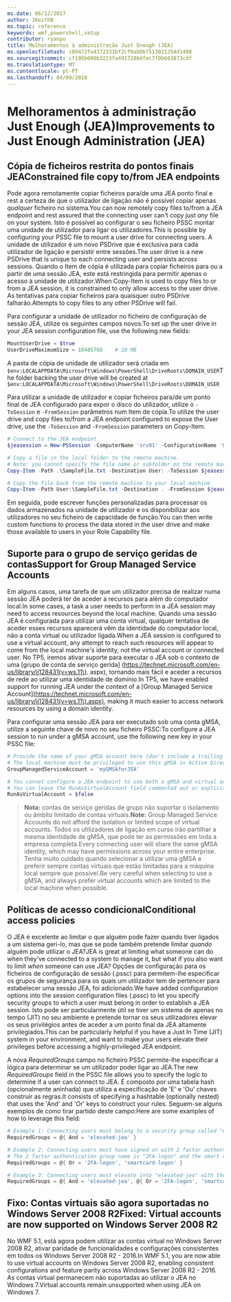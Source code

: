 ```yaml
---
ms.date: 06/12/2017
author: JKeithB
ms.topic: reference
keywords: wmf,powershell,setup
contributor: ryanpu
title: Melhoramentos à administração Just Enough (JEA)
ms.openlocfilehash: c80472fa4372331bf2cf9ab0b7513021354d1408
ms.sourcegitcommit: cf195b090b3223fa4917206dfec7f0b603873cdf
ms.translationtype: MT
ms.contentlocale: pt-PT
ms.lasthandoff: 04/09/2018
---
```

# <a name="improvements-to-just-enough-administration-jea"></a><span data-ttu-id="5c08e-103">Melhoramentos à administração Just Enough (JEA)</span><span class="sxs-lookup"><span data-stu-id="5c08e-103">Improvements to Just Enough Administration (JEA)</span></span>

## <a name="constrained-file-copy-tofrom-jea-endpoints"></a><span data-ttu-id="5c08e-104">Cópia de ficheiros restrita do pontos finais JEA</span><span class="sxs-lookup"><span data-stu-id="5c08e-104">Constrained file copy to/from JEA endpoints</span></span>

<span data-ttu-id="5c08e-105">Pode agora remotamente copiar ficheiros para/de uma JEA ponto final e rest a certeza de que o utilizador de ligação não é possível copiar apenas *qualquer* ficheiro no sistema.</span><span class="sxs-lookup"><span data-stu-id="5c08e-105">You can now remotely copy files to/from a JEA endpoint and rest assured that the connecting user can't copy just *any* file on your system.</span></span>
<span data-ttu-id="5c08e-106">Isto é possível ao configurar o seu ficheiro PSSC montar uma unidade de utilizador para ligar os utilizadores.</span><span class="sxs-lookup"><span data-stu-id="5c08e-106">This is possible by configuring your PSSC file to mount a user drive for connecting users.</span></span>
<span data-ttu-id="5c08e-107">A unidade de utilizador é um novo PSDrive que é exclusiva para cada utilizador de ligação e persistir entre sessões.</span><span class="sxs-lookup"><span data-stu-id="5c08e-107">The user drive is a new PSDrive that is unique to each connecting user and persists across sessions.</span></span>
<span data-ttu-id="5c08e-108">Quando o Item de cópia é utilizada para copiar ficheiros para ou a partir de uma sessão JEA, este está restringida para permitir apenas o acesso à unidade de utilizador.</span><span class="sxs-lookup"><span data-stu-id="5c08e-108">When Copy-Item is used to copy files to or from a JEA session, it is constrained to only allow access to the user drive.</span></span>
<span data-ttu-id="5c08e-109">As tentativas para copiar ficheiros para quaisquer outro PSDrive falharão.</span><span class="sxs-lookup"><span data-stu-id="5c08e-109">Attempts to copy files to any other PSDrive will fail.</span></span>

<span data-ttu-id="5c08e-110">Para configurar a unidade de utilizador no ficheiro de configuração de sessão JEA, utilize os seguintes campos novos:</span><span class="sxs-lookup"><span data-stu-id="5c08e-110">To set up the user drive in your JEA session configuration file, use the following new fields:</span></span>

```powershell
MountUserDrive = $true
UserDriveMaximumSize = 10485760    # 10 MB
```

<span data-ttu-id="5c08e-111">A pasta de cópia de unidade de utilizador será criada em `$env:LOCALAPPDATA\Microsoft\Windows\PowerShell\DriveRoots\DOMAIN_USER`</span><span class="sxs-lookup"><span data-stu-id="5c08e-111">The folder backing the user drive will be created at `$env:LOCALAPPDATA\Microsoft\Windows\PowerShell\DriveRoots\DOMAIN_USER`</span></span>

<span data-ttu-id="5c08e-112">Para utilizar a unidade de utilizador e copiar ficheiros para/de um ponto final de JEA configurado para expor o disco do utilizador, utilize o `-ToSession` e `-FromSession` parâmetros num Item de cópia.</span><span class="sxs-lookup"><span data-stu-id="5c08e-112">To utilize the user drive and copy files to/from a JEA endpoint configured to expose the User drive, use the `-ToSession` and `-FromSession` parameters on Copy-Item.</span></span>

```powershell
# Connect to the JEA endpoint
$jeasession = New-PSSession -ComputerName 'srv01' -ConfigurationName 'UserDemo'

# Copy a file in the local folder to the remote machine.
# Note: you cannot specify the file name or subfolder on the remote machine. You must exactly type "User:"
Copy-Item -Path .\SampleFile.txt -Destination User: -ToSession $jeasession

# Copy the file back from the remote machine to your local machine
Copy-Item -Path User:\SampleFile.txt -Destination . -FromSession $jeasession
```

<span data-ttu-id="5c08e-113">Em seguida, pode escrever funções personalizadas para processar os dados armazenados na unidade de utilizador e os disponibilizar aos utilizadores no seu ficheiro de capacidade de função.</span><span class="sxs-lookup"><span data-stu-id="5c08e-113">You can then write custom functions to process the data stored in the user drive and make those available to users in your Role Capability file.</span></span>

## <a name="support-for-group-managed-service-accounts"></a><span data-ttu-id="5c08e-114">Suporte para o grupo de serviço geridas de contas</span><span class="sxs-lookup"><span data-stu-id="5c08e-114">Support for Group Managed Service Accounts</span></span>

<span data-ttu-id="5c08e-115">Em alguns casos, uma tarefa de que um utilizador precisa de realizar numa sessão JEA poderá ter de aceder a recursos para além do computador local.</span><span class="sxs-lookup"><span data-stu-id="5c08e-115">In some cases, a task a user needs to perform in a JEA session may need to access resources beyond the local machine.</span></span>
<span data-ttu-id="5c08e-116">Quando uma sessão JEA é configurada para utilizar uma conta virtual, qualquer tentativa de aceder esses recursos aparecerá vêm da identidade do computador local, não a conta virtual ou utilizador ligada.</span><span class="sxs-lookup"><span data-stu-id="5c08e-116">When a JEA session is configured to use a virtual account, any attempt to reach such resources will appear to come from the local machine's identity, not the virtual account or connected user.</span></span>
<span data-ttu-id="5c08e-117">No TP5, iremos ativar suporte para executar o JEA sob o contexto de uma [grupo de conta de serviço gerida] (https://technet.microsoft.com/en-us/library/jj128431(v=ws.11\). aspx), tornando mais fácil e aceder a recursos de rede ao utilizar uma identidade de domínio.</span><span class="sxs-lookup"><span data-stu-id="5c08e-117">In TP5, we have enabled support for running JEA under the context of a [Group Managed Service Account](https://technet.microsoft.com/en-us/library/jj128431(v=ws.11\).aspx), making it much easier to access network resources by using a domain identity.</span></span>

<span data-ttu-id="5c08e-118">Para configurar uma sessão JEA para ser executado sob uma conta gMSA, utilize a seguinte chave de novo no seu ficheiro PSSC:</span><span class="sxs-lookup"><span data-stu-id="5c08e-118">To configure a JEA session to run under a gMSA account, use the following new key in your PSSC file:</span></span>

```powershell
# Provide the name of your gMSA account here (don't include a trailing $)
# The local machine must be privileged to use this gMSA in Active Directory
GroupManagedServiceAccount = 'myGMSAforJEA'

# You cannot configure a JEA endpoint to use both a gMSA and virtual account
# You can leave the RunAsVirtualAccount field commented out or explicitly set it to false
RunAsVirtualAccount = $false
```

> <span data-ttu-id="5c08e-119">**Nota:** contas de serviço geridas de grupo não suportar o isolamento ou âmbito limitado de contas virtuais.</span><span class="sxs-lookup"><span data-stu-id="5c08e-119">**Note:** Group Managed Service Accounts do not afford the isolation or limited scope of virtual accounts.</span></span>
> <span data-ttu-id="5c08e-120">Todos os utilizadores de ligação em curso irão partilhar a mesma identidade de gMSA, que pode ter as permissões em toda a empresa completa.</span><span class="sxs-lookup"><span data-stu-id="5c08e-120">Every connecting user will share the same gMSA identity, which may have permissions across your entire enterprise.</span></span>
> <span data-ttu-id="5c08e-121">Tenha muito cuidado quando selecionar a utilizar uma gMSA e preferir sempre contas virtuais que estão limitadas para a máquina local sempre que possível.</span><span class="sxs-lookup"><span data-stu-id="5c08e-121">Be very careful when selecting to use a gMSA, and always prefer virtual accounts which are limited to the local machine when possible.</span></span>

## <a name="conditional-access-policies"></a><span data-ttu-id="5c08e-122">Políticas de acesso condicional</span><span class="sxs-lookup"><span data-stu-id="5c08e-122">Conditional access policies</span></span>

<span data-ttu-id="5c08e-123">O JEA é excelente ao limitar o que alguém pode fazer quando tiver ligados a um sistema geri-lo, mas que se pode também pretende limitar *quando* alguém pode utilizar o JEA?</span><span class="sxs-lookup"><span data-stu-id="5c08e-123">JEA is great at limiting what someone can do when they've connected to a system to manage it, but what if you also want to limit *when* someone can use JEA?</span></span>
<span data-ttu-id="5c08e-124">Opções de configuração para os ficheiros de configuração de sessão (.pssc) para permitem-lhe especificar os grupos de segurança para os quais um utilizador tem de pertencer para estabelecer uma sessão JEA, foi adicionado.</span><span class="sxs-lookup"><span data-stu-id="5c08e-124">We have added configuration options into the session configuration files (.pssc) to let you specify security groups to which a user must belong in order to establish a JEA session.</span></span>
<span data-ttu-id="5c08e-125">Isto pode ser particularmente útil se tiver um sistema de apenas no tempo (JIT) no seu ambiente e pretende tornar os seus utilizadores elevar os seus privilégios antes de aceder a um ponto final da JEA altamente privilegiados.</span><span class="sxs-lookup"><span data-stu-id="5c08e-125">This can be particularly helpful if you have a Just In Time (JIT) system in your environment, and want to make your users elevate their privileges before accessing a highly-privileged JEA endpoint.</span></span>

<span data-ttu-id="5c08e-126">A nova *RequiredGroups* campo no ficheiro PSSC permite-lhe especificar a lógica para determinar se um utilizador poder ligar ao JEA.</span><span class="sxs-lookup"><span data-stu-id="5c08e-126">The new *RequiredGroups* field in the PSSC file allows you to specify the logic to determine if a user can connect to JEA.</span></span>
<span data-ttu-id="5c08e-127">É composto por uma tabela hash (opcionalmente aninhada) que utiliza a especificação de 'E' e 'Ou' chaves construir as regras.</span><span class="sxs-lookup"><span data-stu-id="5c08e-127">It consists of specifying a hashtable (optionally nested) that uses the 'And' and 'Or' keys to construct your rules.</span></span>
<span data-ttu-id="5c08e-128">Seguem-se alguns exemplos de como tirar partido deste campo:</span><span class="sxs-lookup"><span data-stu-id="5c08e-128">Here are some examples of how to leverage this field:</span></span>

```powershell
# Example 1: Connecting users must belong to a security group called "elevated-jea"
RequiredGroups = @{ And = 'elevated-jea' }

# Example 2: Connecting users must have signed on with 2 factor authentication or a smart card
# The 2 factor authentication group name is "2FA-logon" and the smart card group name is "smartcard-logon"
RequiredGroups = @{ Or = '2FA-logon', 'smartcard-logon' }

# Example 3: Connecting users must elevate into "elevated-jea" with their JIT system and have logged on with 2FA or a smart card
RequiredGroups = @{ And = 'elevated-jea', @{ Or = '2FA-logon', 'smartcard-logon' }}
```

## <a name="fixed-virtual-accounts-are-now-supported-on-windows-server-2008-r2"></a><span data-ttu-id="5c08e-129">Fixo: Contas virtuais são agora suportadas no Windows Server 2008 R2</span><span class="sxs-lookup"><span data-stu-id="5c08e-129">Fixed: Virtual accounts are now supported on Windows Server 2008 R2</span></span>
<span data-ttu-id="5c08e-130">No WMF 5.1, está agora podem utilizar as contas virtual no Windows Server 2008 R2, ativar paridade de funcionalidades e configurações consistentes em todos os Windows Server 2008 R2 - 2016.</span><span class="sxs-lookup"><span data-stu-id="5c08e-130">In WMF 5.1, you are now able to use virtual accounts on Windows Server 2008 R2, enabling consistent configurations and feature parity across Windows Server 2008 R2 - 2016.</span></span>
<span data-ttu-id="5c08e-131">As contas virtual permanecem não suportadas ao utilizar o JEA no Windows 7.</span><span class="sxs-lookup"><span data-stu-id="5c08e-131">Virtual accounts remain unsupported when using JEA on Windows 7.</span></span>